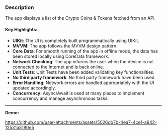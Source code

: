 ### **Description**

The app displays a list of the Crypto Coins & Tokens fetched from an API.

#### **Key Highlights:**

- **UIKit**: The UI is completely built programmatically using UIKit.
- **MVVM**: The app follows the MVVM design pattern.
- **Core Data**: For smooth running of the app in offline mode, the data has been stored locally using CoreData framework.
- **Network Checking**: The app informs the user when the device is not connected to the Internet and is back online.
- **Unit Tests**: Unit Tests have been added validating key functionalities.
- **No third party framework**: No third party framework have been used.
- **Error Handling**: Network errors are handled appropriately with the UI updated accordingly.
- **Concurrency**: Async/Await is used at many places to implement concurrency and manage asynchronous tasks.
---

**Demo:**


https://github.com/user-attachments/assets/5026db7b-4ea7-4ce1-a942-12531a3180e5




  
